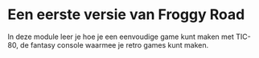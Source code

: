 # Een eerste versie van Froggy Road

In deze module leer je hoe je een eenvoudige game kunt maken met TIC-80, de fantasy console waarmee je retro games kunt maken.
